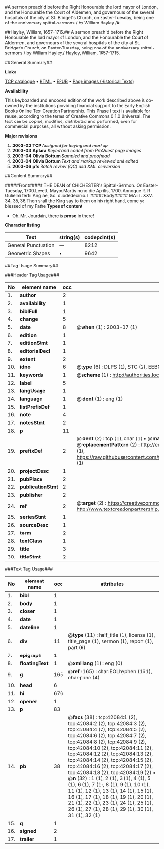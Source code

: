 #A sermon preach'd before the Right Honourable the lord mayor of London, and the Honourable the Court of Aldermen, and governours of the several hospitals of the city at St. Bridget's Church, on Easter-Tuesday, being one of the anniversary spittal-sermons / by William Hayley./#

##Hayley, William, 1657-1715.##
A sermon preach'd before the Right Honourable the lord mayor of London, and the Honourable the Court of Aldermen, and governours of the several hospitals of the city at St. Bridget's Church, on Easter-Tuesday, being one of the anniversary spittal-sermons / by William Hayley./
Hayley, William, 1657-1715.

##General Summary##

**Links**

[TCP catalogue](http://www.ota.ox.ac.uk/tcp/)  • 
[HTML](http://tei.it.ox.ac.uk/tcp/Texts-HTML/free/A43/A43128.html)  • 
[EPUB](http://tei.it.ox.ac.uk/tcp/Texts-EPUB/free/A43/A43128.epub) • 
[Page images (Historical Texts)](https://data.historicaltexts.jisc.ac.uk/view?pubId=eebo-08951778e&pageId=eebo-08951778e-42084-1)

**Availability**

This keyboarded and encoded edition of the
	       work described above is co-owned by the institutions
	       providing financial support to the Early English Books
	       Online Text Creation Partnership. This Phase I text is
	       available for reuse, according to the terms of Creative
	       Commons 0 1.0 Universal. The text can be copied,
	       modified, distributed and performed, even for
	       commercial purposes, all without asking permission.

**Major revisions**

1. __2003-02__ __TCP__ *Assigned for keying and markup*
1. __2003-03__ __Aptara__ *Keyed and coded from ProQuest page images*
1. __2003-04__ __Olivia Bottum__ *Sampled and proofread*
1. __2003-04__ __Olivia Bottum__ *Text and markup reviewed and edited*
1. __2003-06__ __pfs__ *Batch review (QC) and XML conversion*

##Content Summary##

#####Front#####
THE
DEAN of CHICHESTER's
Spittal-Sermon.
On Easter-Tuesday, 1700.Levett, Mayor.Martis nono die Aprilis, 1700. Annoque
R. R Gulielmi tertii Angliae, &c.
duodedecimo.T
#####Body#####
MATT. XXV. 34, 35, 36.Then shall the King say to them on his right hand, come
ye blessed of my Fathe
**Types of content**

  * Oh, Mr. Jourdain, there is **prose** in there!

**Character listing**


|Text|string(s)|codepoint(s)|
|---|---|---|
|General Punctuation|—|8212|
|Geometric Shapes|▪|9642|

##Tag Usage Summary##

###Header Tag Usage###

|No|element name|occ|attributes|
|---|---|---|---|
|1.|__author__|2||
|2.|__availability__|1||
|3.|__biblFull__|1||
|4.|__change__|5||
|5.|__date__|8| @__when__ (1) : 2003-07 (1)|
|6.|__edition__|1||
|7.|__editionStmt__|1||
|8.|__editorialDecl__|1||
|9.|__extent__|2||
|10.|__idno__|6| @__type__ (6) : DLPS (1), STC (2), EEBO-CITATION (1), OCLC (1), VID (1)|
|11.|__keywords__|1| @__scheme__ (1) : http://authorities.loc.gov/ (1)|
|12.|__label__|5||
|13.|__langUsage__|1||
|14.|__language__|1| @__ident__ (1) : eng (1)|
|15.|__listPrefixDef__|1||
|16.|__note__|4||
|17.|__notesStmt__|2||
|18.|__p__|11||
|19.|__prefixDef__|2| @__ident__ (2) : tcp (1), char (1)  •  @__matchPattern__ (2) : ([0-9\-]+):([0-9IVX]+) (1), (.+) (1)  •  @__replacementPattern__ (2) : http://eebo.chadwyck.com/downloadtiff?vid=$1&page=$2 (1), https://raw.githubusercontent.com/textcreationpartnership/Texts/master/tcpchars.xml#$1 (1)|
|20.|__projectDesc__|1||
|21.|__pubPlace__|2||
|22.|__publicationStmt__|2||
|23.|__publisher__|2||
|24.|__ref__|2| @__target__ (2) : https://creativecommons.org/publicdomain/zero/1.0/ (1), http://www.textcreationpartnership.org/docs/. (1)|
|25.|__seriesStmt__|1||
|26.|__sourceDesc__|1||
|27.|__term__|2||
|28.|__textClass__|1||
|29.|__title__|3||
|30.|__titleStmt__|2||


###Text Tag Usage###

|No|element name|occ|attributes|
|---|---|---|---|
|1.|__bibl__|1||
|2.|__body__|1||
|3.|__closer__|1||
|4.|__date__|1||
|5.|__dateline__|1||
|6.|__div__|11| @__type__ (11) : half_title (1), license (1), title_page (1), sermon (1), report (1), part (6)|
|7.|__epigraph__|1||
|8.|__floatingText__|1| @__xml:lang__ (1) : eng (0)|
|9.|__g__|165| @__ref__ (165) : char:EOLhyphen (161), char:punc (4)|
|10.|__head__|6||
|11.|__hi__|676||
|12.|__opener__|1||
|13.|__p__|83||
|14.|__pb__|38| @__facs__ (38) : tcp:42084:1 (2), tcp:42084:2 (2), tcp:42084:3 (2), tcp:42084:4 (2), tcp:42084:5 (2), tcp:42084:6 (2), tcp:42084:7 (2), tcp:42084:8 (2), tcp:42084:9 (2), tcp:42084:10 (2), tcp:42084:11 (2), tcp:42084:12 (2), tcp:42084:13 (2), tcp:42084:14 (2), tcp:42084:15 (2), tcp:42084:16 (2), tcp:42084:17 (2), tcp:42084:18 (2), tcp:42084:19 (2)  •  @__n__ (32) : 1 (1), 2 (1), 3 (1), 4 (1), 5 (1), 6 (1), 7 (1), 8 (1), 9 (1), 10 (1), 11 (1), 12 (1), 13 (1), 14 (1), 15 (1), 16 (1), 17 (1), 18 (1), 19 (1), 20 (1), 21 (1), 22 (1), 23 (1), 24 (1), 25 (1), 26 (1), 27 (1), 28 (1), 29 (1), 30 (1), 31 (1), 32 (1)|
|15.|__q__|1||
|16.|__signed__|2||
|17.|__trailer__|1||
